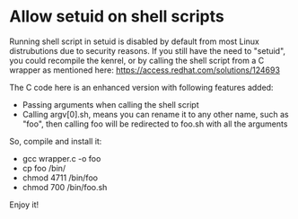 # Allow setuid on shell scripts

Running shell script in setuid is disabled by default from most Linux distrubutions due to security reasons. If you still have the need to "setuid", you could recompile the kenrel, or by calling the shell script from a C wrapper as mentioned here: https://access.redhat.com/solutions/124693

The C code here is an enhanced version with following features added:
* Passing arguments when calling the shell script
* Calling argv[0].sh, means you can rename it to any other name, such as "foo", then calling foo will be redirected to foo.sh with all the arguments

So, compile and install it:
* gcc wrapper.c -o foo
* cp foo /bin/
* chmod 4711 /bin/foo
* chmod 700 /bin/foo.sh

Enjoy it!
